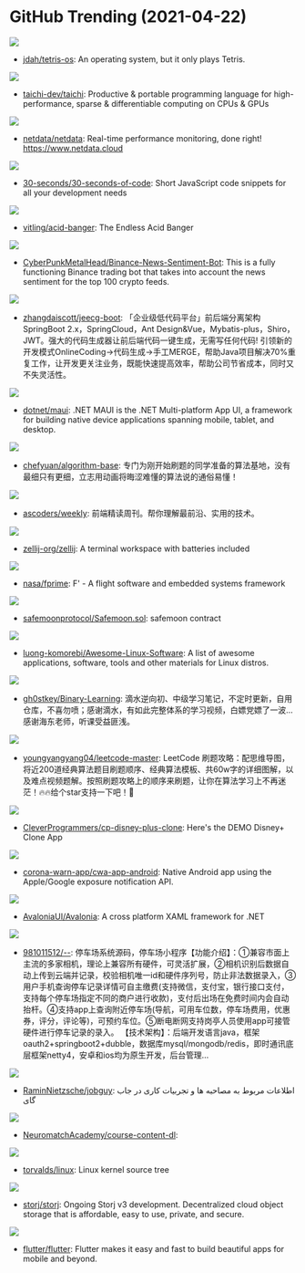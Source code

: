 # GitHub Trending (2021-04-22)

![](https://img.shields.io/badge/C-New%20592-green?style=flat-square&logo=appveyor)
- [jdah/tetris-os](https://github.com/jdah/tetris-os): An operating system, but it only plays Tetris.

![](https://img.shields.io/badge/C%2B%2B-New%2081-green?style=flat-square&logo=appveyor)
- [taichi-dev/taichi](https://github.com/taichi-dev/taichi): Productive & portable programming language for high-performance, sparse & differentiable computing on CPUs & GPUs

![](https://img.shields.io/badge/C-New%20362-green?style=flat-square&logo=appveyor)
- [netdata/netdata](https://github.com/netdata/netdata): Real-time performance monitoring, done right! https://www.netdata.cloud

![](https://img.shields.io/badge/JavaScript-New%20476-green?style=flat-square&logo=appveyor)
- [30-seconds/30-seconds-of-code](https://github.com/30-seconds/30-seconds-of-code): Short JavaScript code snippets for all your development needs

![](https://img.shields.io/badge/TypeScript-New%2098-green?style=flat-square&logo=appveyor)
- [vitling/acid-banger](https://github.com/vitling/acid-banger): The Endless Acid Banger

![](https://img.shields.io/badge/Python-New%20146-green?style=flat-square&logo=appveyor)
- [CyberPunkMetalHead/Binance-News-Sentiment-Bot](https://github.com/CyberPunkMetalHead/Binance-News-Sentiment-Bot): This is a fully functioning Binance trading bot that takes into account the news sentiment for the top 100 crypto feeds.

![](https://img.shields.io/badge/Java-New%2036-green?style=flat-square&logo=appveyor)
- [zhangdaiscott/jeecg-boot](https://github.com/zhangdaiscott/jeecg-boot): 「企业级低代码平台」前后端分离架构SpringBoot 2.x，SpringCloud，Ant Design&Vue，Mybatis-plus，Shiro，JWT。强大的代码生成器让前后端代码一键生成，无需写任何代码! 引领新的开发模式OnlineCoding->代码生成->手工MERGE，帮助Java项目解决70%重复工作，让开发更关注业务，既能快速提高效率，帮助公司节省成本，同时又不失灵活性。

![](https://img.shields.io/badge/C%23-New%20228-green?style=flat-square&logo=appveyor)
- [dotnet/maui](https://github.com/dotnet/maui): .NET MAUI is the .NET Multi-platform App UI, a framework for building native device applications spanning mobile, tablet, and desktop.

![](https://img.shields.io/badge/Java-New%20504-green?style=flat-square&logo=appveyor)
- [chefyuan/algorithm-base](https://github.com/chefyuan/algorithm-base): 专门为刚开始刷题的同学准备的算法基地，没有最细只有更细，立志用动画将晦涩难懂的算法说的通俗易懂！

![](https://img.shields.io/badge/JavaScript-New%20257-green?style=flat-square&logo=appveyor)
- [ascoders/weekly](https://github.com/ascoders/weekly): 前端精读周刊。帮你理解最前沿、实用的技术。

![](https://img.shields.io/badge/Rust-New%20146-green?style=flat-square&logo=appveyor)
- [zellij-org/zellij](https://github.com/zellij-org/zellij): A terminal workspace with batteries included

![](https://img.shields.io/badge/C%2B%2B-New%20178-green?style=flat-square&logo=appveyor)
- [nasa/fprime](https://github.com/nasa/fprime): F' - A flight software and embedded systems framework

![](https://img.shields.io/badge/Solidity-New%2038-green?style=flat-square&logo=appveyor)
- [safemoonprotocol/Safemoon.sol](https://github.com/safemoonprotocol/Safemoon.sol): safemoon contract

![](https://img.shields.io/badge/Python-New%2011-green?style=flat-square&logo=appveyor)
- [luong-komorebi/Awesome-Linux-Software](https://github.com/luong-komorebi/Awesome-Linux-Software): A list of awesome applications, software, tools and other materials for Linux distros.

![](https://img.shields.io/badge/none-New%2039-green?style=flat-square&logo=appveyor)
- [gh0stkey/Binary-Learning](https://github.com/gh0stkey/Binary-Learning): 滴水逆向初、中级学习笔记，不定时更新，自用仓库，不喜勿喷；感谢滴水，有如此完整体系的学习视频，白嫖党嫖了一波...感谢海东老师，听课受益匪浅。

![](https://img.shields.io/badge/none-New%2092-green?style=flat-square&logo=appveyor)
- [youngyangyang04/leetcode-master](https://github.com/youngyangyang04/leetcode-master): LeetCode 刷题攻略：配思维导图，将近200道经典算法题目刷题顺序、经典算法模板、共60w字的详细图解，以及难点视频题解。按照刷题攻略上的顺序来刷题，让你在算法学习上不再迷茫！🔥🔥给个star支持一下吧！🚀

![](https://img.shields.io/badge/JavaScript-New%2024-green?style=flat-square&logo=appveyor)
- [CleverProgrammers/cp-disney-plus-clone](https://github.com/CleverProgrammers/cp-disney-plus-clone): Here's the DEMO Disney+ Clone App

![](https://img.shields.io/badge/Kotlin-New%204-green?style=flat-square&logo=appveyor)
- [corona-warn-app/cwa-app-android](https://github.com/corona-warn-app/cwa-app-android): Native Android app using the Apple/Google exposure notification API.

![](https://img.shields.io/badge/C%23-New%2012-green?style=flat-square&logo=appveyor)
- [AvaloniaUI/Avalonia](https://github.com/AvaloniaUI/Avalonia): A cross platform XAML framework for .NET

![](https://img.shields.io/badge/Java-New%20165-green?style=flat-square&logo=appveyor)
- [981011512/--](https://github.com/981011512/--): 停车场系统源码，停车场小程序【功能介绍】：①兼容市面上主流的多家相机，理论上兼容所有硬件，可灵活扩展，②相机识别后数据自动上传到云端并记录，校验相机唯一id和硬件序列号，防止非法数据录入，③用户手机查询停车记录详情可自主缴费(支持微信，支付宝，银行接口支付，支持每个停车场指定不同的商户进行收款)，支付后出场在免费时间内会自动抬杆。④支持app上查询附近停车场(导航，可用车位数，停车场费用，优惠券，评分，评论等)，可预约车位。⑤断电断网支持岗亭人员使用app可接管硬件进行停车记录的录入。 【技术架构】：后端开发语言java，框架oauth2+springboot2+dubble，数据库mysql/mongodb/redis，即时通讯底层框架netty4，安卓和ios均为原生开发，后台管理…

![](https://img.shields.io/badge/none-New%2024-green?style=flat-square&logo=appveyor)
- [RaminNietzsche/jobguy](https://github.com/RaminNietzsche/jobguy): اطلاعات مربوط به مصاحبه ها و تجربیات کاری در جاب گای

![](https://img.shields.io/badge/none-New%209-green?style=flat-square&logo=appveyor)
- [NeuromatchAcademy/course-content-dl](https://github.com/NeuromatchAcademy/course-content-dl): 

![](https://img.shields.io/badge/C-New%20196-green?style=flat-square&logo=appveyor)
- [torvalds/linux](https://github.com/torvalds/linux): Linux kernel source tree

![](https://img.shields.io/badge/Go-New%20125-green?style=flat-square&logo=appveyor)
- [storj/storj](https://github.com/storj/storj): Ongoing Storj v3 development. Decentralized cloud object storage that is affordable, easy to use, private, and secure.

![](https://img.shields.io/badge/Dart-New%2065-green?style=flat-square&logo=appveyor)
- [flutter/flutter](https://github.com/flutter/flutter): Flutter makes it easy and fast to build beautiful apps for mobile and beyond.

